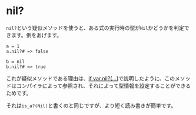 # nil?

`nil?`という疑似メソッドを使うと、ある式の実行時の型が`Nil`かどうかを判定できます。例をあげます。

```crystal
a = 1
a.nil?# => false

b = nil
b.nil?# => true
```

これが疑似メソッドである理由は、[if var.nil?(...)](if_var_nil.html)で説明したように、このメソッドはコンパイラによって参照され、それによって型情報を設定することができるためです。

それは`is_a?(Nil)`と書くのと同じですが、より短く読み書きが簡単です。
